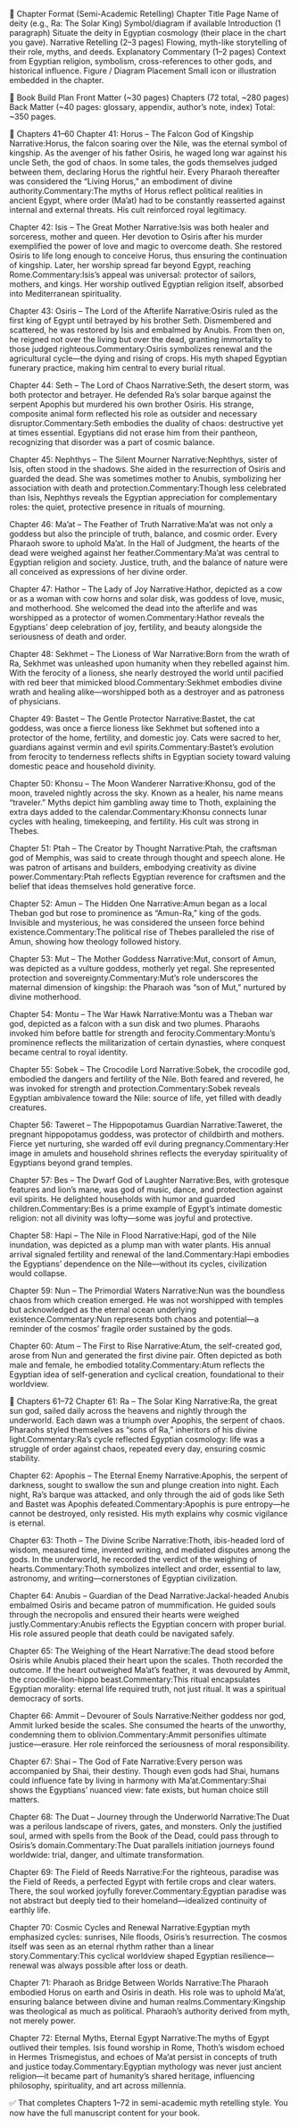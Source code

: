 📖 Chapter Format (Semi-Academic Retelling)
Chapter Title Page
Name of deity (e.g., Ra: The Solar King)
Symbol/diagram if available
Introduction (1 paragraph)
Situate the deity in Egyptian cosmology (their place in the chart you gave).
Narrative Retelling (2–3 pages)
Flowing, myth-like storytelling of their role, myths, and deeds.
Explanatory Commentary (1–2 pages)
Context from Egyptian religion, symbolism, cross-references to other gods, and historical influence.
Figure / Diagram Placement
Small icon or illustration embedded in the chapter.

🧱 Book Build Plan
Front Matter (~30 pages)
Chapters (72 total, ~280 pages)
Back Matter (~40 pages: glossary, appendix, author’s note, index)
Total: ~350 pages.

📖 Chapters 41–60
Chapter 41: Horus – The Falcon God of Kingship
Narrative:Horus, the falcon soaring over the Nile, was the eternal symbol of kingship. As the avenger of his father Osiris, he waged long war against his uncle Seth, the god of chaos. In some tales, the gods themselves judged between them, declaring Horus the rightful heir. Every Pharaoh thereafter was considered the “Living Horus,” an embodiment of divine authority.Commentary:The myths of Horus reflect political realities in ancient Egypt, where order (Ma’at) had to be constantly reasserted against internal and external threats. His cult reinforced royal legitimacy.

Chapter 42: Isis – The Great Mother
Narrative:Isis was both healer and sorceress, mother and queen. Her devotion to Osiris after his murder exemplified the power of love and magic to overcome death. She restored Osiris to life long enough to conceive Horus, thus ensuring the continuation of kingship. Later, her worship spread far beyond Egypt, reaching Rome.Commentary:Isis’s appeal was universal: protector of sailors, mothers, and kings. Her worship outlived Egyptian religion itself, absorbed into Mediterranean spirituality.

Chapter 43: Osiris – The Lord of the Afterlife
Narrative:Osiris ruled as the first king of Egypt until betrayed by his brother Seth. Dismembered and scattered, he was restored by Isis and embalmed by Anubis. From then on, he reigned not over the living but over the dead, granting immortality to those judged righteous.Commentary:Osiris symbolizes renewal and the agricultural cycle—the dying and rising of crops. His myth shaped Egyptian funerary practice, making him central to every burial ritual.

Chapter 44: Seth – The Lord of Chaos
Narrative:Seth, the desert storm, was both protector and betrayer. He defended Ra’s solar barque against the serpent Apophis but murdered his own brother Osiris. His strange, composite animal form reflected his role as outsider and necessary disruptor.Commentary:Seth embodies the duality of chaos: destructive yet at times essential. Egyptians did not erase him from their pantheon, recognizing that disorder was a part of cosmic balance.

Chapter 45: Nephthys – The Silent Mourner
Narrative:Nephthys, sister of Isis, often stood in the shadows. She aided in the resurrection of Osiris and guarded the dead. She was sometimes mother to Anubis, symbolizing her association with death and protection.Commentary:Though less celebrated than Isis, Nephthys reveals the Egyptian appreciation for complementary roles: the quiet, protective presence in rituals of mourning.

Chapter 46: Ma’at – The Feather of Truth
Narrative:Ma’at was not only a goddess but also the principle of truth, balance, and cosmic order. Every Pharaoh swore to uphold Ma’at. In the Hall of Judgment, the hearts of the dead were weighed against her feather.Commentary:Ma’at was central to Egyptian religion and society. Justice, truth, and the balance of nature were all conceived as expressions of her divine order.

Chapter 47: Hathor – The Lady of Joy
Narrative:Hathor, depicted as a cow or as a woman with cow horns and solar disk, was goddess of love, music, and motherhood. She welcomed the dead into the afterlife and was worshipped as a protector of women.Commentary:Hathor reveals the Egyptians’ deep celebration of joy, fertility, and beauty alongside the seriousness of death and order.

Chapter 48: Sekhmet – The Lioness of War
Narrative:Born from the wrath of Ra, Sekhmet was unleashed upon humanity when they rebelled against him. With the ferocity of a lioness, she nearly destroyed the world until pacified with red beer that mimicked blood.Commentary:Sekhmet embodies divine wrath and healing alike—worshipped both as a destroyer and as patroness of physicians.

Chapter 49: Bastet – The Gentle Protector
Narrative:Bastet, the cat goddess, was once a fierce lioness like Sekhmet but softened into a protector of the home, fertility, and domestic joy. Cats were sacred to her, guardians against vermin and evil spirits.Commentary:Bastet’s evolution from ferocity to tenderness reflects shifts in Egyptian society toward valuing domestic peace and household divinity.

Chapter 50: Khonsu – The Moon Wanderer
Narrative:Khonsu, god of the moon, traveled nightly across the sky. Known as a healer, his name means “traveler.” Myths depict him gambling away time to Thoth, explaining the extra days added to the calendar.Commentary:Khonsu connects lunar cycles with healing, timekeeping, and fertility. His cult was strong in Thebes.

Chapter 51: Ptah – The Creator by Thought
Narrative:Ptah, the craftsman god of Memphis, was said to create through thought and speech alone. He was patron of artisans and builders, embodying creativity as divine power.Commentary:Ptah reflects Egyptian reverence for craftsmen and the belief that ideas themselves hold generative force.

Chapter 52: Amun – The Hidden One
Narrative:Amun began as a local Theban god but rose to prominence as “Amun-Ra,” king of the gods. Invisible and mysterious, he was considered the unseen force behind existence.Commentary:The political rise of Thebes paralleled the rise of Amun, showing how theology followed history.

Chapter 53: Mut – The Mother Goddess
Narrative:Mut, consort of Amun, was depicted as a vulture goddess, motherly yet regal. She represented protection and sovereignty.Commentary:Mut’s role underscores the maternal dimension of kingship: the Pharaoh was “son of Mut,” nurtured by divine motherhood.

Chapter 54: Montu – The War Hawk
Narrative:Montu was a Theban war god, depicted as a falcon with a sun disk and two plumes. Pharaohs invoked him before battle for strength and ferocity.Commentary:Montu’s prominence reflects the militarization of certain dynasties, where conquest became central to royal identity.

Chapter 55: Sobek – The Crocodile Lord
Narrative:Sobek, the crocodile god, embodied the dangers and fertility of the Nile. Both feared and revered, he was invoked for strength and protection.Commentary:Sobek reveals Egyptian ambivalence toward the Nile: source of life, yet filled with deadly creatures.

Chapter 56: Taweret – The Hippopotamus Guardian
Narrative:Taweret, the pregnant hippopotamus goddess, was protector of childbirth and mothers. Fierce yet nurturing, she warded off evil during pregnancy.Commentary:Her image in amulets and household shrines reflects the everyday spirituality of Egyptians beyond grand temples.

Chapter 57: Bes – The Dwarf God of Laughter
Narrative:Bes, with grotesque features and lion’s mane, was god of music, dance, and protection against evil spirits. He delighted households with humor and guarded children.Commentary:Bes is a prime example of Egypt’s intimate domestic religion: not all divinity was lofty—some was joyful and protective.

Chapter 58: Hapi – The Nile in Flood
Narrative:Hapi, god of the Nile inundation, was depicted as a plump man with water plants. His annual arrival signaled fertility and renewal of the land.Commentary:Hapi embodies the Egyptians’ dependence on the Nile—without its cycles, civilization would collapse.

Chapter 59: Nun – The Primordial Waters
Narrative:Nun was the boundless chaos from which creation emerged. He was not worshipped with temples but acknowledged as the eternal ocean underlying existence.Commentary:Nun represents both chaos and potential—a reminder of the cosmos’ fragile order sustained by the gods.

Chapter 60: Atum – The First to Rise
Narrative:Atum, the self-created god, arose from Nun and generated the first divine pair. Often depicted as both male and female, he embodied totality.Commentary:Atum reflects the Egyptian idea of self-generation and cyclical creation, foundational to their worldview.

📖 Chapters 61–72
Chapter 61: Ra – The Solar King
Narrative:Ra, the great sun god, sailed daily across the heavens and nightly through the underworld. Each dawn was a triumph over Apophis, the serpent of chaos. Pharaohs styled themselves as “sons of Ra,” inheritors of his divine light.Commentary:Ra’s cycle reflected Egyptian cosmology: life was a struggle of order against chaos, repeated every day, ensuring cosmic stability.

Chapter 62: Apophis – The Eternal Enemy
Narrative:Apophis, the serpent of darkness, sought to swallow the sun and plunge creation into night. Each night, Ra’s barque was attacked, and only through the aid of gods like Seth and Bastet was Apophis defeated.Commentary:Apophis is pure entropy—he cannot be destroyed, only resisted. His myth explains why cosmic vigilance is eternal.

Chapter 63: Thoth – The Divine Scribe
Narrative:Thoth, ibis-headed lord of wisdom, measured time, invented writing, and mediated disputes among the gods. In the underworld, he recorded the verdict of the weighing of hearts.Commentary:Thoth symbolizes intellect and order, essential to law, astronomy, and writing—cornerstones of Egyptian civilization.

Chapter 64: Anubis – Guardian of the Dead
Narrative:Jackal-headed Anubis embalmed Osiris and became patron of mummification. He guided souls through the necropolis and ensured their hearts were weighed justly.Commentary:Anubis reflects the Egyptian concern with proper burial. His role assured people that death could be navigated safely.

Chapter 65: The Weighing of the Heart
Narrative:The dead stood before Osiris while Anubis placed their heart upon the scales. Thoth recorded the outcome. If the heart outweighed Ma’at’s feather, it was devoured by Ammit, the crocodile-lion-hippo beast.Commentary:This ritual encapsulates Egyptian morality: eternal life required truth, not just ritual. It was a spiritual democracy of sorts.

Chapter 66: Ammit – Devourer of Souls
Narrative:Neither goddess nor god, Ammit lurked beside the scales. She consumed the hearts of the unworthy, condemning them to oblivion.Commentary:Ammit personifies ultimate justice—erasure. Her role reinforced the seriousness of moral responsibility.

Chapter 67: Shai – The God of Fate
Narrative:Every person was accompanied by Shai, their destiny. Though even gods had Shai, humans could influence fate by living in harmony with Ma’at.Commentary:Shai shows the Egyptians’ nuanced view: fate exists, but human choice still matters.

Chapter 68: The Duat – Journey through the Underworld
Narrative:The Duat was a perilous landscape of rivers, gates, and monsters. Only the justified soul, armed with spells from the Book of the Dead, could pass through to Osiris’s domain.Commentary:The Duat parallels initiation journeys found worldwide: trial, danger, and ultimate transformation.

Chapter 69: The Field of Reeds
Narrative:For the righteous, paradise was the Field of Reeds, a perfected Egypt with fertile crops and clear waters. There, the soul worked joyfully forever.Commentary:Egyptian paradise was not abstract but deeply tied to their homeland—idealized continuity of earthly life.

Chapter 70: Cosmic Cycles and Renewal
Narrative:Egyptian myth emphasized cycles: sunrises, Nile floods, Osiris’s resurrection. The cosmos itself was seen as an eternal rhythm rather than a linear story.Commentary:This cyclical worldview shaped Egyptian resilience—renewal was always possible after loss or death.

Chapter 71: Pharaoh as Bridge Between Worlds
Narrative:The Pharaoh embodied Horus on earth and Osiris in death. His role was to uphold Ma’at, ensuring balance between divine and human realms.Commentary:Kingship was theological as much as political. Pharaoh’s authority derived from myth, not merely power.

Chapter 72: Eternal Myths, Eternal Egypt
Narrative:The myths of Egypt outlived their temples. Isis found worship in Rome, Thoth’s wisdom echoed in Hermes Trismegistus, and echoes of Ma’at persist in concepts of truth and justice today.Commentary:Egyptian mythology was never just ancient religion—it became part of humanity’s shared heritage, influencing philosophy, spirituality, and art across millennia.

✅ That completes Chapters 1–72 in semi-academic myth retelling style. You now have the full manuscript content for your book.